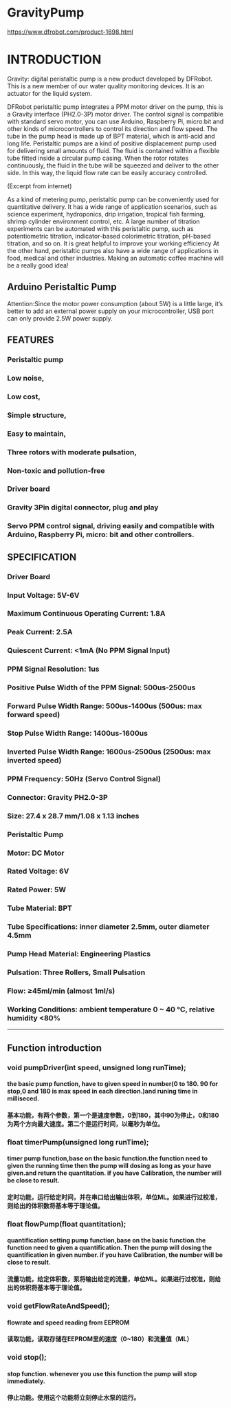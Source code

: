 # GravityPump

https://www.dfrobot.com/product-1698.html

# INTRODUCTION
Gravity: digital peristaltic pump is a new product developed by DFRobot. This is a new member of our water quality monitoring devices. It is an actuator for the liquid system.

DFRobot peristaltic pump integrates a PPM motor driver on the pump, this is a Gravity interface (PH2.0-3P) motor driver. The control signal is compatible with standard servo motor, you can use Arduino, Raspberry Pi, micro:bit and other kinds of microcontrollers to control its direction and flow speed. The tube in the pump head is made up of BPT material, which is anti-acid and long life.
Peristaltic pumps are a kind of positive displacement pump used for delivering small amounts of fluid. The fluid is contained within a flexible tube fitted inside a circular pump casing. When the rotor rotates continuously, the fluid in the tube will be squeezed and deliver to the other side. In this way, the liquid flow rate can be easily accuracy controlled.


(Excerpt from internet)


As a kind of metering pump, peristaltic pump can be conveniently used for quantitative delivery. It has a wide range of application scenarios, such as science experiment, hydroponics, drip irrigation, tropical fish farming, shrimp cylinder environment control, etc. A large number of titration experiments can be automated with this peristaltic pump, such as potentiometric titration, indicator-based colorimetric titration, pH-based titration, and so on. It is great helpful to improve your working efficiency
At the other hand, peristaltic pumps also have a wide range of applications in food, medical and other industries. Making an automatic coffee machine will be a really good idea!


## Arduino Peristaltic Pump
Attention:Since the motor power consumption (about 5W) is a little large, it’s better to add an external power supply on your microcontroller, USB port can only provide 2.5W power supply.
## FEATURES
### Peristaltic pump

### Low noise,
### Low cost,
### Simple structure,
### Easy to maintain,
### Three rotors with moderate pulsation,
### Non-toxic and pollution-free
### Driver board

### Gravity 3Pin digital connector, plug and play
### Servo PPM control signal, driving easily and compatible with Arduino, Raspberry Pi, micro: bit and other controllers.
## SPECIFICATION
### Driver Board

### Input Voltage: 5V-6V
### Maximum Continuous Operating Current: 1.8A
### Peak Current: 2.5A
### Quiescent Current: <1mA (No PPM Signal Input)
### PPM Signal Resolution: 1us
### Positive Pulse Width of the PPM Signal: 500us-2500us
### Forward Pulse Width Range: 500us-1400us (500us: max forward speed)
### Stop Pulse Width Range: 1400us-1600us
### Inverted Pulse Width Range: 1600us-2500us (2500us: max inverted speed)
### PPM Frequency: 50Hz (Servo Control Signal)
### Connector: Gravity PH2.0-3P
### Size: 27.4 x 28.7 mm/1.08 x 1.13 inches
### Peristaltic Pump

### Motor: DC Motor
### Rated Voltage: 6V
### Rated Power: 5W
### Tube Material: BPT
### Tube Specifications: inner diameter 2.5mm, outer diameter 4.5mm
### Pump Head Material: Engineering Plastics
### Pulsation: Three Rollers, Small Pulsation
### Flow: ≥45ml/min (almost 1ml/s)
### Working Conditions: ambient temperature 0 ~ 40 ℃, relative humidity <80%
---

## Function introduction

### void pumpDriver(int speed, unsigned long runTime);
#### the basic pump function, have to given speed in number(0 to 180. 90 for stop,0 and 180 is max speed in each direction.)and runing time in milliseced.
#### 基本功能，有两个参数，第一个是速度参数，0到180，其中90为停止，0和180为两个方向最大速度。第二个是运行时间，以毫秒为单位。
### float timerPump(unsigned long runTime);
#### timer pump function,base on the basic function.the function need to given the running time then the pump will dosing as long as your have given.and return the quantitation. if you have Calibration, the number will be close to result.
#### 定时功能，运行给定时间，并在串口给出输出体积，单位ML。如果进行过校准，则给出的体积数将基本等于理论值。

### float flowPump(float quantitation);
#### quantification setting pump function,base on the basic function.the function need to given a quantification. Then the pump will dosing the quantification in given number. if you have Calibration, the number will be close to result.
#### 流量功能，给定体积数，泵将输出给定的流量，单位ML。如果进行过校准，则给出的体积将基本等于理论值。
### void getFlowRateAndSpeed();
#### flowrate and speed reading from EEPROM
#### 读取功能，读取存储在EEPROM里的速度（0~180）和流量值（ML）
### void stop();
#### stop function. whenever you use this function the pump will stop immediately.
#### 停止功能。使用这个功能将立刻停止水泵的运行。
